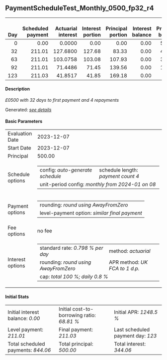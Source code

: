 <h2>PaymentScheduleTest_Monthly_0500_fp32_r4</h2>
<table>
    <thead style="vertical-align: bottom;">
        <th style="text-align: right;">Day</th>
        <th style="text-align: right;">Scheduled payment</th>
        <th style="text-align: right;">Actuarial interest</th>
        <th style="text-align: right;">Interest portion</th>
        <th style="text-align: right;">Principal portion</th>
        <th style="text-align: right;">Interest balance</th>
        <th style="text-align: right;">Principal balance</th>
        <th style="text-align: right;">Total actuarial interest</th>
        <th style="text-align: right;">Total interest</th>
        <th style="text-align: right;">Total principal</th>
    </thead>
    <tr style="text-align: right;">
        <td class="ci00">0</td>
        <td class="ci01" style="white-space: nowrap;">0.00</td>
        <td class="ci02">0.0000</td>
        <td class="ci03">0.00</td>
        <td class="ci04">0.00</td>
        <td class="ci05">0.00</td>
        <td class="ci06">500.00</td>
        <td class="ci07">0.0000</td>
        <td class="ci08">0.00</td>
        <td class="ci09">0.00</td>
    </tr>
    <tr style="text-align: right;">
        <td class="ci00">32</td>
        <td class="ci01" style="white-space: nowrap;">211.01</td>
        <td class="ci02">127.6800</td>
        <td class="ci03">127.68</td>
        <td class="ci04">83.33</td>
        <td class="ci05">0.00</td>
        <td class="ci06">416.67</td>
        <td class="ci07">127.6800</td>
        <td class="ci08">127.68</td>
        <td class="ci09">83.33</td>
    </tr>
    <tr style="text-align: right;">
        <td class="ci00">63</td>
        <td class="ci01" style="white-space: nowrap;">211.01</td>
        <td class="ci02">103.0758</td>
        <td class="ci03">103.08</td>
        <td class="ci04">107.93</td>
        <td class="ci05">0.00</td>
        <td class="ci06">308.74</td>
        <td class="ci07">230.7558</td>
        <td class="ci08">230.76</td>
        <td class="ci09">191.26</td>
    </tr>
    <tr style="text-align: right;">
        <td class="ci00">92</td>
        <td class="ci01" style="white-space: nowrap;">211.01</td>
        <td class="ci02">71.4486</td>
        <td class="ci03">71.45</td>
        <td class="ci04">139.56</td>
        <td class="ci05">0.00</td>
        <td class="ci06">169.18</td>
        <td class="ci07">302.2044</td>
        <td class="ci08">302.21</td>
        <td class="ci09">330.82</td>
    </tr>
    <tr style="text-align: right;">
        <td class="ci00">123</td>
        <td class="ci01" style="white-space: nowrap;">211.03</td>
        <td class="ci02">41.8517</td>
        <td class="ci03">41.85</td>
        <td class="ci04">169.18</td>
        <td class="ci05">0.00</td>
        <td class="ci06">0.00</td>
        <td class="ci07">344.0562</td>
        <td class="ci08">344.06</td>
        <td class="ci09">500.00</td>
    </tr>
</table>
<h4>Description</h4>
<p><i>£0500 with 32 days to first payment and 4 repayments</i></p>
<p>Generated: <i><a href="../GeneratedDate.md">see details</a></i></p>
<h4>Basic Parameters</h4>
<table>
    <tr>
        <td>Evaluation Date</td>
        <td>2023-12-07</td>
    </tr>
    <tr>
        <td>Start Date</td>
        <td>2023-12-07</td>
    </tr>
    <tr>
        <td>Principal</td>
        <td>500.00</td>
    </tr>
    <tr>
        <td>Schedule options</td>
        <td>
            <table>
                <tr>
                    <td>config: <i>auto-generate schedule</i></td>
                    <td>schedule length: <i><i>payment count</i> 4</i></td>
                </tr>
                <tr>
                    <td colspan="2" style="white-space: nowrap;">unit-period config: <i>monthly from 2024-01 on 08</i></td>
                </tr>
            </table>
        </td>
    </tr>
    <tr>
        <td>Payment options</td>
        <td>
            <table>
                <tr>
                    <td>rounding: <i>round using AwayFromZero</i></td>
                </tr>
                <tr>
                    <td>level-payment option: <i>similar&nbsp;final&nbsp;payment</i></td>
                </tr>
            </table>
        </td>
    </tr>
    <tr>
        <td>Fee options</td>
        <td>no fee
        </td>
    </tr>
    <tr>
        <td>Interest options</td>
        <td>
            <table>
                <tr>
                    <td>standard rate: <i>0.798 % per day</i></td>
                    <td>method: <i>actuarial</i></td>
                </tr>
                <tr>
                    <td>rounding: <i>round using AwayFromZero</i></td>
                    <td>APR method: <i>UK FCA to 1 d.p.</i></td>
                </tr>
                <tr>
                    <td colspan="2">cap: <i>total 100 %; daily 0.8 %</td>
                </tr>
            </table>
        </td>
    </tr>
</table>
<h4>Initial Stats</h4>
<table>
    <tr>
        <td>Initial interest balance: <i>0.00</i></td>
        <td>Initial cost-to-borrowing ratio: <i>68.81 %</i></td>
        <td>Initial APR: <i>1248.5 %</i></td>
    </tr>
    <tr>
        <td>Level payment: <i>211.01</i></td>
        <td>Final payment: <i>211.03</i></td>
        <td>Last scheduled payment day: <i>123</i></td>
    </tr>
    <tr>
        <td>Total scheduled payments: <i>844.06</i></td>
        <td>Total principal: <i>500.00</i></td>
        <td>Total interest: <i>344.06</i></td>
    </tr>
</table>